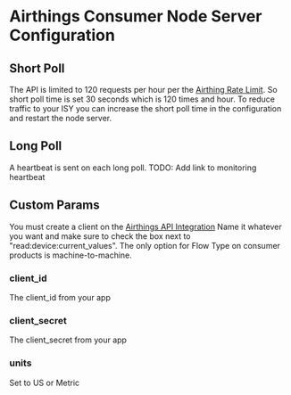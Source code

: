 

# Airthings Consumer Node Server Configuration

## Short Poll

The API is limited to 120 requests per hour per the <a href="https://developer.airthings.com/docs/api-rate-limit-consumer/">Airthing Rate Limit</a>. So short poll time is set 30 seconds which is 120 times and hour.  To reduce traffic to your ISY you can increase the short poll time in the configuration and restart the node server.

## Long Poll

A heartbeat is sent on each long poll.  TODO: Add link to monitoring heartbeat

## Custom Params

You must create a client on the <a href="https://dashboard.airthings.com/integrations/api-integration">Airthings API Integration</a>  Name it whatever you want and make sure to check the box next to "read:device:current_values".  The only option for Flow Type on consumer products is machine-to-machine.

### client_id

The client_id from your app

### client_secret

The client_secret from your app

### units

Set to US or Metric

